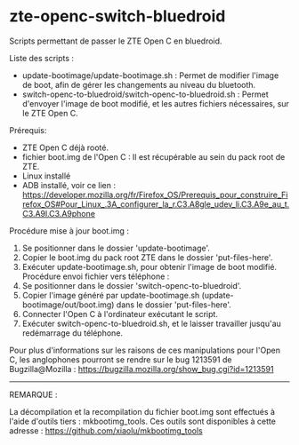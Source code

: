 # zte-openc-switch-bluedroid
Scripts permettant de passer le ZTE Open C en bluedroid.

Liste des scripts :
- update-bootimage/update-bootimage.sh : Permet de modifier l'image de boot, afin de gérer les changements au niveau du bluetooth.  
- switch-openc-to-bluedroid/switch-openc-to-bluedroid.sh : Permet d'envoyer l'image de boot modifié, et les autres fichiers nécessaires, sur le ZTE Open C.  

Prérequis:
- ZTE Open C déjà rooté.
- fichier boot.img de l'Open C : Il est récupérable au sein du pack root de ZTE.
- Linux installé
- ADB installé, voir ce lien : https://developer.mozilla.org/fr/Firefox_OS/Prerequis_pour_construire_Firefox_OS#Pour_Linux_.3A_configurer_la_r.C3.A8gle_udev_li.C3.A9e_au_t.C3.A9l.C3.A9phone

Procédure mise à jour boot.img :  
1) Se positionner dans le dossier 'update-bootimage'.  
2) Copier le boot.img du pack root ZTE dans le dossier 'put-files-here'.  
3) Exécuter update-bootimage.sh, pour obtenir l'image de boot modifié.  
Procédure envoi fichier vers téléphone :  
1) Se positionner dans le dossier 'switch-openc-to-bluedroid'.  
2) Copier l'image généré par update-bootimage.sh (update-bootimage/out/boot.img) dans le dossier 'put-files-here'.  
3) Connecter l'Open C à l'ordinateur exécutant le script.  
4) Exécuter switch-openc-to-bluedroid.sh, et le laisser travailler jusqu'au redémarrage du téléphone.

Pour plus d'informations sur les raisons de ces manipulations pour l'Open C, les anglophones pourront se rendre sur le bug 1213591 de Bugzilla@Mozilla : https://bugzilla.mozilla.org/show_bug.cgi?id=1213591

-------------------------------------------------------

REMARQUE :

La décompilation et la recompilation du fichier boot.img sont effectués à l'aide d'outils tiers : mkbootimg_tools.
Ces outils sont disponibles à cette adresse : https://github.com/xiaolu/mkbootimg_tools